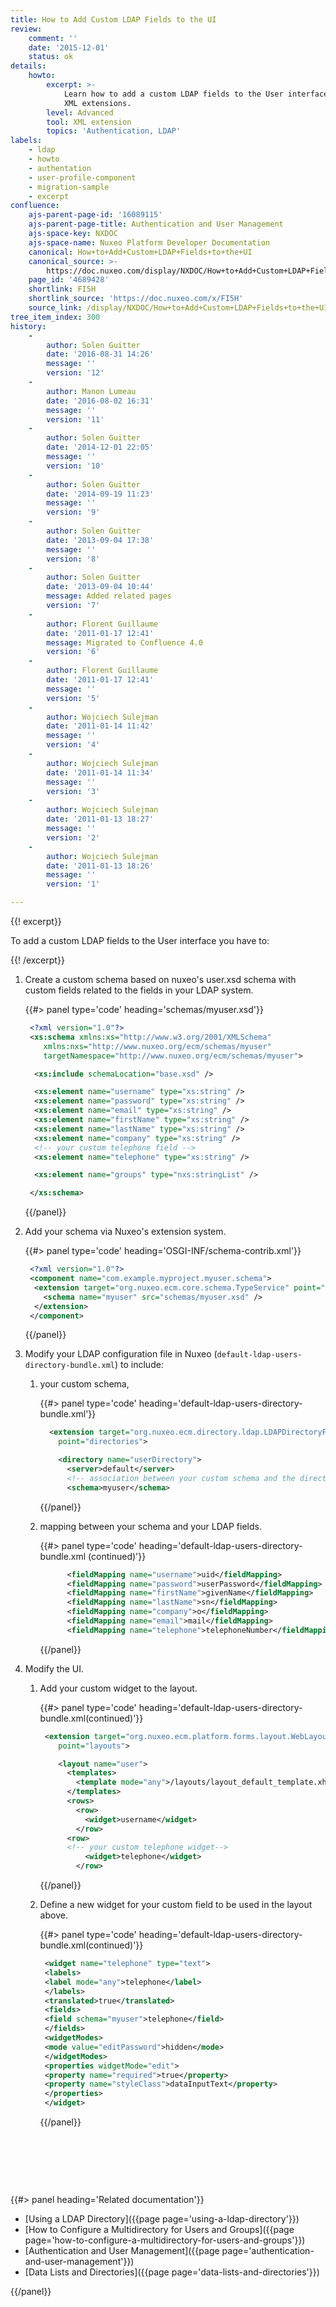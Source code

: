 ```yaml
---
title: How to Add Custom LDAP Fields to the UI
review:
    comment: ''
    date: '2015-12-01'
    status: ok
details:
    howto:
        excerpt: >-
            Learn how to add a custom LDAP fields to the User interface using
            XML extensions.
        level: Advanced
        tool: XML extension
        topics: 'Authentication, LDAP'
labels:
    - ldap
    - howto
    - authentation
    - user-profile-component
    - migration-sample
    - excerpt
confluence:
    ajs-parent-page-id: '16089115'
    ajs-parent-page-title: Authentication and User Management
    ajs-space-key: NXDOC
    ajs-space-name: Nuxeo Platform Developer Documentation
    canonical: How+to+Add+Custom+LDAP+Fields+to+the+UI
    canonical_source: >-
        https://doc.nuxeo.com/display/NXDOC/How+to+Add+Custom+LDAP+Fields+to+the+UI
    page_id: '4689428'
    shortlink: FI5H
    shortlink_source: 'https://doc.nuxeo.com/x/FI5H'
    source_link: /display/NXDOC/How+to+Add+Custom+LDAP+Fields+to+the+UI
tree_item_index: 300
history:
    -
        author: Solen Guitter
        date: '2016-08-31 14:26'
        message: ''
        version: '12'
    -
        author: Manon Lumeau
        date: '2016-08-02 16:31'
        message: ''
        version: '11'
    -
        author: Solen Guitter
        date: '2014-12-01 22:05'
        message: ''
        version: '10'
    -
        author: Solen Guitter
        date: '2014-09-19 11:23'
        message: ''
        version: '9'
    -
        author: Solen Guitter
        date: '2013-09-04 17:38'
        message: ''
        version: '8'
    -
        author: Solen Guitter
        date: '2013-09-04 10:44'
        message: Added related pages
        version: '7'
    -
        author: Florent Guillaume
        date: '2011-01-17 12:41'
        message: Migrated to Confluence 4.0
        version: '6'
    -
        author: Florent Guillaume
        date: '2011-01-17 12:41'
        message: ''
        version: '5'
    -
        author: Wojciech Sulejman
        date: '2011-01-14 11:42'
        message: ''
        version: '4'
    -
        author: Wojciech Sulejman
        date: '2011-01-14 11:34'
        message: ''
        version: '3'
    -
        author: Wojciech Sulejman
        date: '2011-01-13 18:27'
        message: ''
        version: '2'
    -
        author: Wojciech Sulejman
        date: '2011-01-13 18:26'
        message: ''
        version: '1'

---
```

{{! excerpt}}

To add a custom LDAP fields to the User interface you have to:

{{! /excerpt}}

1.  Create a custom schema based on nuxeo's user.xsd schema with custom fields related to the fields in your LDAP system.

    {{#> panel type='code' heading='schemas/myuser.xsd'}}

    ```xml
     <?xml version="1.0"?>
     <xs:schema xmlns:xs="http://www.w3.org/2001/XMLSchema"
        xmlns:nxs="http://www.nuxeo.org/ecm/schemas/myuser"
        targetNamespace="http://www.nuxeo.org/ecm/schemas/myuser">

      <xs:include schemaLocation="base.xsd" />

      <xs:element name="username" type="xs:string" />
      <xs:element name="password" type="xs:string" />
      <xs:element name="email" type="xs:string" />
      <xs:element name="firstName" type="xs:string" />
      <xs:element name="lastName" type="xs:string" />
      <xs:element name="company" type="xs:string" />
      <!-- your custom telephone field -->
      <xs:element name="telephone" type="xs:string" />

      <xs:element name="groups" type="nxs:stringList" />

     </xs:schema>

    ```

    {{/panel}}
2.  Add your schema via Nuxeo's extension system.

    {{#> panel type='code' heading='OSGI-INF/schema-contrib.xml'}}

    ```xml
     <?xml version="1.0"?>
     <component name="com.example.myproject.myuser.schema">
      <extension target="org.nuxeo.ecm.core.schema.TypeService" point="schema">
        <schema name="myuser" src="schemas/myuser.xsd" />
      </extension>
     </component>

    ```

    {{/panel}}
3.  Modify your LDAP configuration file in Nuxeo (`default-ldap-users-directory-bundle.xml`) to include:
    1.  your custom schema,

        {{#> panel type='code' heading='default-ldap-users-directory-bundle.xml'}}

        ```xml
          <extension target="org.nuxeo.ecm.directory.ldap.LDAPDirectoryFactory"
            point="directories">

            <directory name="userDirectory">
              <server>default</server>
              <!-- association between your custom schema and the directory -->
              <schema>myuser</schema>

        ```

        {{/panel}}
    2.  mapping between your schema and your LDAP fields.

        {{#> panel type='code' heading='default-ldap-users-directory-bundle.xml (continued)'}}

        ```xml
              <fieldMapping name="username">uid</fieldMapping>
              <fieldMapping name="password">userPassword</fieldMapping>
              <fieldMapping name="firstName">givenName</fieldMapping>
              <fieldMapping name="lastName">sn</fieldMapping>
              <fieldMapping name="company">o</fieldMapping>
              <fieldMapping name="email">mail</fieldMapping>
              <fieldMapping name="telephone">telephoneNumber</fieldMapping>

        ```

        {{/panel}}
4.  Modify the UI.
    1.  Add your custom widget to the layout.

        {{#> panel type='code' heading='default-ldap-users-directory-bundle.xml(continued)'}}

        ```xml
         <extension target="org.nuxeo.ecm.platform.forms.layout.WebLayoutManager"
            point="layouts">

            <layout name="user">
              <templates>
                <template mode="any">/layouts/layout_default_template.xhtml</template>
              </templates>
              <rows>
                <row>
                  <widget>username</widget>
                </row>
              <row>
              <!-- your custom telephone widget-->
                  <widget>telephone</widget>
                </row>

        ```

        {{/panel}}
    2.  Define a new widget for your custom field to be used in the layout above.

        {{#> panel type='code' heading='default-ldap-users-directory-bundle.xml(continued)'}}

        ```xml
         <widget name="telephone" type="text">
         <labels>
         <label mode="any">telephone</label>
         </labels>
         <translated>true</translated>
         <fields>
         <field schema="myuser">telephone</field>
         </fields>
         <widgetModes>
         <mode value="editPassword">hidden</mode>
         </widgetModes>
         <properties widgetMode="edit">
         <property name="required">true</property>
         <property name="styleClass">dataInputText</property>
         </properties>
         </widget>

        ```

        {{/panel}}

        &nbsp;

        &nbsp;

&nbsp;

<div class="row" data-equalizer data-equalize-on="medium"><div class="column medium-6">{{#> panel heading='Related documentation'}}

*   [Using a LDAP Directory]({{page page='using-a-ldap-directory'}})
*   [How to Configure a Multidirectory for Users and Groups]({{page page='how-to-configure-a-multidirectory-for-users-and-groups'}})
*   [Authentication and User Management]({{page page='authentication-and-user-management'}})
*   [Data Lists and Directories]({{page page='data-lists-and-directories'}})

{{/panel}}</div><div class="column medium-6">

&nbsp;

</div></div>
